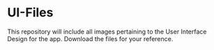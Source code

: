 # UI-Files
This repository will include all images pertaining to the User Interface Design for the app. 
Download the files for your reference.
